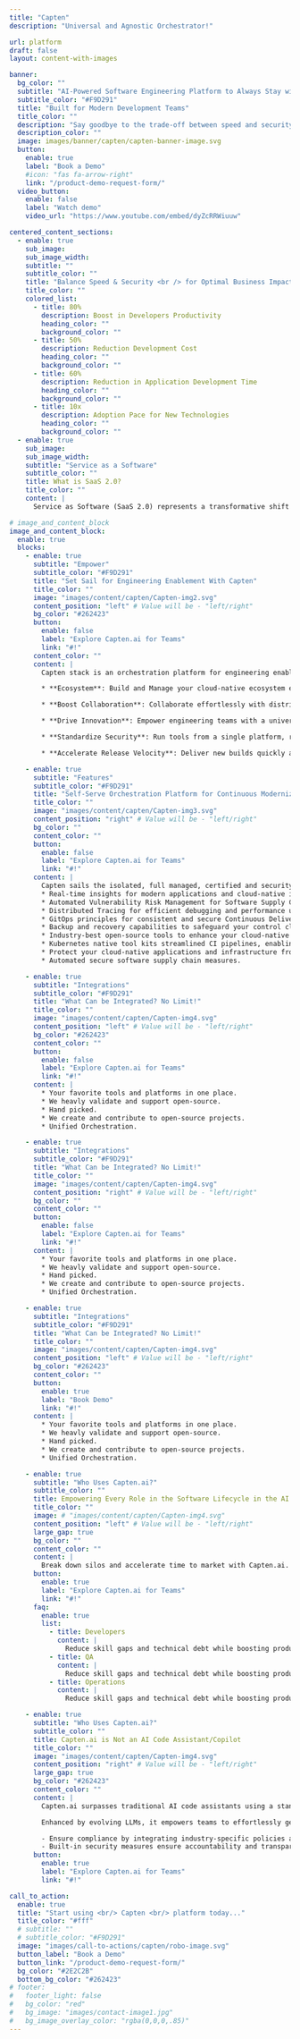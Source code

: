 ```yaml
---
title: "Capten"
description: "Universal and Agnostic Orchestrator!"

url: platform
draft: false
layout: content-with-images

banner:
  bg_color: ""
  subtitle: "AI-Powered Software Engineering Platform to Always Stay with You"
  subtitle_color: "#F9D291"
  title: "Built for Modern Development Teams"
  title_color: ""
  description: "Say goodbye to the trade-off between speed and security with Capten. The all-in-one DevSecOps platform facilitates close collaboration to build and manage cloud-native ecosystems for application and infrastructure modernization, automation, and security."
  description_color: ""
  image: images/banner/capten/capten-banner-image.svg
  button:
    enable: true
    label: "Book a Demo"
    #icon: "fas fa-arrow-right"
    link: "/product-demo-request-form/"
  video_button:
    enable: false
    label: "Watch demo"
    video_url: "https://www.youtube.com/embed/dyZcRRWiuuw"

centered_content_sections:
  - enable: true
    sub_image:
    sub_image_width:
    subtitle: ""
    subtitle_color: ""
    title: "Balance Speed & Security <br /> for Optimal Business Impact"
    title_color: ""
    colored_list:
      - title: 80%
        description: Boost in Developers Productivity
        heading_color: ""
        background_color: ""
      - title: 50%
        description: Reduction Development Cost
        heading_color: ""
        background_color: ""
      - title: 60%
        description: Reduction in Application Development Time
        heading_color: ""
        background_color: ""
      - title: 10x
        description: Adoption Pace for New Technologies
        heading_color: ""
        background_color: ""
  - enable: true
    sub_image:
    sub_image_width:
    subtitle: "Service as a Software"
    subtitle_color: ""
    title: What is SaaS 2.0?
    title_color: ""
    content: |
      Service as Software (SaaS 2.0) represents a transformative shift in software delivery. By leveraging agentic AI, this model delivers software as a service that aligns closely with business objectives. Unlike traditional software delivery processes, SaaS 2.0 offers dynamic solutions that continuously adapt and improve, delivering ongoing business and engineering values.

# image_and_content_block
image_and_content_block:
  enable: true
  blocks:
    - enable: true
      subtitle: "Empower"
      subtitle_color: "#F9D291"
      title: "Set Sail for Engineering Enablement With Capten"
      title_color: ""
      image: "images/content/capten/Capten-img2.svg"
      content_position: "left" # Value will be - "left/right"
      bg_color: "#262423"
      button:
        enable: false
        label: "Explore Capten.ai for Teams"
        link: "#!"
      content_color: ""
      content: |
        Capten stack is an orchestration platform for engineering enablement and seamless collaboration while eliminating complexities of self-service implementation for agile DevSecOps, Developers Portal and Platform Engineering. All-in-One! 

        * **Ecosystem**: Build and Manage your cloud-native ecosystem easily with GitOps, Chaos Engineering, Platform Engineering, Self-Service, Internal Developers Platform and Software Supply Chain Security. 

        * **Boost Collaboration**: Collaborate effortlessly with distributed tracing, CICD integration, Testing and software supply chain security automation.

        * **Drive Innovation**: Empower engineering teams with a universal orchestration framework, fostering collaboration and fueling digital transformation.

        * **Standardize Security**: Run tools from a single platform, reduce duplicate results and false positives, and enable faster issue remediation and consistent application security automation processes.

        * **Accelerate Release Velocity**: Deliver new builds quickly and effortlessly, streamline development pipelines, and increase automation for faster software progression.

    - enable: true
      subtitle: "Features"
      subtitle_color: "#F9D291"
      title: "Self-Serve Orchestration Platform for Continuous Modernization"
      title_color: ""
      image: "images/content/capten/Capten-img3.svg"
      content_position: "right" # Value will be - "left/right"
      bg_color: ""
      content_color: ""
      button:
        enable: false
        label: "Explore Capten.ai for Teams"
        link: "#!"
      content: |
        Capten sails the isolated, full managed, certified and security hardened built-in Kubernetes ship. 
        * Real-time insights for modern applications and cloud-native infrastructure for easier Ops and SRE.
        * Automated Vulnerability Risk Management for Software Supply Chain Security.
        * Distributed Tracing for efficient debugging and performance using openTelemetry (OTL).
        * GitOps principles for consistent and secure Continuous Delivery & Continous Deployments.
        * Backup and recovery capabilities to safeguard your control cluster(s) data and applications.
        * Industry-best open-source tools to enhance your cloud-native ecosystem to always keep you up-to-date.
        * Kubernetes native tool kits streamlined CI pipelines, enabling automated and efficient software delivery.
        * Protect your cloud-native applications and infrastructure from threats and vulnerabilities.
        * Automated secure software supply chain measures.

    - enable: true
      subtitle: "Integrations"
      subtitle_color: "#F9D291"
      title: "What Can be Integrated? No Limit!"
      title_color: ""
      image: "images/content/capten/Capten-img4.svg"
      content_position: "left" # Value will be - "left/right"
      bg_color: "#262423"
      content_color: ""
      button:
        enable: false
        label: "Explore Capten.ai for Teams"
        link: "#!"
      content: |
        * Your favorite tools and platforms in one place. 
        * We heavly validate and support open-source. 
        * Hand picked.
        * We create and contribute to open-source projects. 
        * Unified Orchestration.

    - enable: true
      subtitle: "Integrations"
      subtitle_color: "#F9D291"
      title: "What Can be Integrated? No Limit!"
      title_color: ""
      image: "images/content/capten/Capten-img4.svg"
      content_position: "right" # Value will be - "left/right"
      bg_color: ""
      content_color: ""
      button:
        enable: false
        label: "Explore Capten.ai for Teams"
        link: "#!"
      content: |
        * Your favorite tools and platforms in one place. 
        * We heavly validate and support open-source. 
        * Hand picked.
        * We create and contribute to open-source projects. 
        * Unified Orchestration.

    - enable: true
      subtitle: "Integrations"
      subtitle_color: "#F9D291"
      title: "What Can be Integrated? No Limit!"
      title_color: ""
      image: "images/content/capten/Capten-img4.svg"
      content_position: "left" # Value will be - "left/right"
      bg_color: "#262423"
      content_color: ""
      button:
        enable: true
        label: "Book Demo"
        link: "#!"
      content: |
        * Your favorite tools and platforms in one place. 
        * We heavly validate and support open-source. 
        * Hand picked.
        * We create and contribute to open-source projects. 
        * Unified Orchestration.

    - enable: true
      subtitle: "Who Uses Capten.ai?"
      subtitle_color: ""
      title: Empowering Every Role in the Software Lifecycle in the AI Software Engineer Era
      title_color: ""
      image: # "images/content/capten/Capten-img4.svg"
      content_position: "left" # Value will be - "left/right"
      large_gap: true
      bg_color: ""
      content_color: ""
      content: |
        Break down silos and accelerate time to market with Capten.ai. Built to foster collaboration across teams, the platform equips developers, engineers, QA, Ops/SRE, and SecOps with automation to streamline processes and deliver high-quality software.
      button:
        enable: true
        label: "Explore Capten.ai for Teams"
        link: "#!"
      faq:
        enable: true
        list:
          - title: Developers
            content: |
              Reduce skill gaps and technical debt while boosting productivity with Capten.ai as your co-worker, focusing on clean, secure code. Achieve better code quality, faster development, and a more efficient developer experience.
          - title: QA
            content: |
              Reduce skill gaps and technical debt while boosting productivity with Capten.ai as your co-worker, focusing on clean, secure code. Achieve better code quality, faster development, and a more efficient developer experience.
          - title: Operations
            content: |
              Reduce skill gaps and technical debt while boosting productivity with Capten.ai as your co-worker, focusing on clean, secure code. Achieve better code quality, faster development, and a more efficient developer experience.

    - enable: true
      subtitle: "Who Uses Capten.ai?"
      subtitle_color: ""
      title: Capten.ai is Not an AI Code Assistant/Copilot
      title_color: ""
      image: "images/content/capten/Capten-img4.svg"
      content_position: "right" # Value will be - "left/right"
      large_gap: true
      bg_color: "#262423"
      content_color: ""
      content: |
        Capten.ai surpasses traditional AI code assistants using a standard requirement-to-code model for consistent results; it is your co-worker, an employee, and a cognitively intelligent software engineer.

        Enhanced by evolving LLMs, it empowers teams to effortlessly generate code, test cases, documentation, code translation, bug fixes, security tests, and vulnerability management. Capten.ai is here to stay with you always throughout your entire SDLC, be it for business applications or infrastructure needs.

        - Ensure compliance by integrating industry-specific policies and keeping businesses aligned with current and future standards to avoid legal and operational risks.
        - Built-in security measures ensure accountability and transparency with code governance, consistently applying industry-standard protections to safeguard your operations.
      button:
        enable: true
        label: "Explore Capten.ai for Teams"
        link: "#!"

call_to_action:
  enable: true
  title: "Start using <br/> Capten <br/> platform today..."
  title_color: "#fff"
  # subtitle: ""
  # subtitle_color: "#F9D291"
  image: "images/call-to-actions/capten/robo-image.svg"
  button_label: "Book a Demo"
  button_link: "/product-demo-request-form/"
  bg_color: "#2E2C2B"
  bottom_bg_color: "#262423"
# footer:
#   footer_light: false
#   bg_color: "red"
#   bg_image: "images/contact-image1.jpg"
#   bg_image_overlay_color: "rgba(0,0,0,.85)"
---
```

